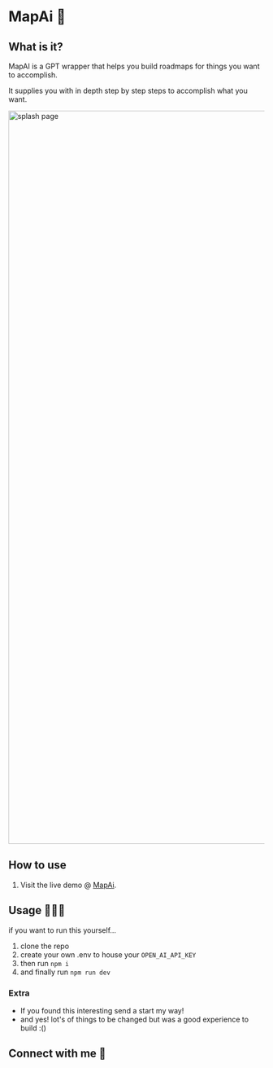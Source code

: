 # MapAi 📍

## What is it?

MapAI is a GPT wrapper that helps you build roadmaps for things you want to accomplish. 

It supplies you with in depth step by step steps to accomplish what you want.

<img width="1440" alt="splash page" src="https://user-images.githubusercontent.com/90402466/228677666-1f56e242-2b62-46d9-8704-41365cfa1cdf.png">

## How to use

1. Visit the live demo @ [MapAi](https://map-ai.vercel.app/).





## Usage 👨🏿‍💻

if you want to run this yourself...

1. clone the repo
2. create your own .env to house your `OPEN_AI_API_KEY`
3. then run `npm i`
4. and finally run `npm run dev`

### Extra

- If you found this interesting send a start my way!
- and yes! lot's of things to be changed but was a good experience to build :()
## Connect with me 🤗

